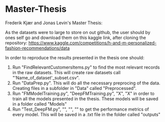# Master-Thesis
Frederik Kjær and Jonas Levin's Master Thesis:

As the datasets were to large to store on out github, the user should by ones self go and download them on this kaggle link, after cloning the repository:
https://www.kaggle.com/competitions/h-and-m-personalized-fashion-recommendations/data

In order to reproduce the results presented in the thesis one should:

1.  Run "FindRelevantCustomersItems.py" to find the most relevant records in the raw datasets. This will create raw datasets call  "'Name_of_dataset'_subset.csv".
2.  Run "DataPrep.py". This will do all the necessary preprocing of the data. Creating files in a subfolder in "Data" called "Preprocessed".
3.  Run "FMModelTraining.py", "DeepFMTraining.py", "X", "X" in order to train all the models presented in the thesis. These models will be saved in a folder called "Models"
4.  Run "Test_DeepFM.py", "", "", "" to get the performance metrics of every model. This will be saved in a .txt file in the folder called "outputs"


